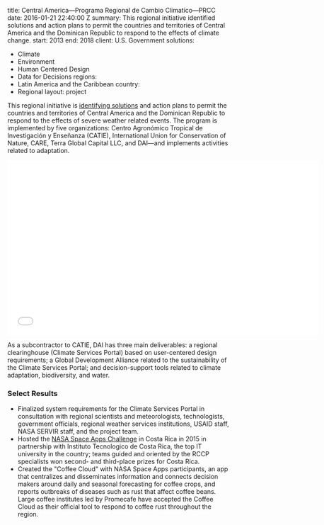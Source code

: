 
title: Central America—Programa Regional de Cambio Climatico—PRCC
date: 2016-01-21 22:40:00 Z
summary: This regional initiative identified solutions and action plans to permit
  the countries and territories of Central America and the Dominican Republic to respond
  to the effects of climate change.
start: 2013
end: 2018
client: U.S. Government
solutions:
- Climate
- Environment
- Human Centered Design
- Data for Decisions
regions:
- Latin America and the Caribbean
country:
- Regional
layout: project


This regional initiative is [identifying solutions](http://dai-global-developments.com/articles/mitigating-instability-in-central-america?utm_source=daidotcom) and action plans to permit the countries and territories of Central America and the Dominican Republic to respond to the effects of severe weather related events. The program is implemented by five organizations: Centro Agronómico Tropical de Investigación y Enseñanza (CATIE), International Union for Conservation of Nature, CARE, Terra Global Capital LLC, and DAI—and implements activities related to adaptation.

<iframe allowfullscreen="" frameborder="0" height="394" mozallowfullscreen="" src="//player.vimeo.com/video/104423902" webkitallowfullscreen="" width="703"></iframe>

As a subcontractor to CATIE, DAI has three main deliverables: a regional clearinghouse (Climate Services Portal) based on user-centered design requirements; a Global Development Alliance related to the sustainability of the Climate Services Portal; and decision-support tools related to climate adaptation, biodiversity, and water.

###  Select Results

* Finalized system requirements for the Climate Services Portal in consultation with regional scientists and meteorologists, technologists, government officials, regional weather services institutions, USAID staff, NASA SERVIR staff, and the project team.
* Hosted the [NASA Space Apps Challenge][1] in Costa Rica in 2015 in partnership with Instituto Tecnologico de Costa Rica, the top IT university in the country; teams guided and oriented by the RCCP specialists won second- and third-place prizes for Costa Rica.
* Created the "Coffee Cloud" with NASA Space Apps participants, an app that centralizes and disseminates information and connects decision makers around daily and seasonal forecasting for coffee crops, and reports outbreaks of diseases such as rust that affect coffee beans. Large coffee institutes led by Promecafe have accepted the Coffee Cloud as their official tool to respond to coffee rust throughout the region.

[1]: http://dai.com/news-publications/news/space-apps-challenge-seeks-solutions-adaptation-climate-change
